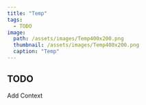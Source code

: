 ```yaml
---
title: "Temp"
tags: 
  - TODO
image:
  path: /assets/images/Temp400x200.png
  thumbnail: /assets/images/Temp400x200.png
  caption: "Temp"
---
```

## TODO

Add Context